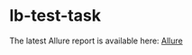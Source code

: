 # lb-test-task
The latest Allure report is available here: [Allure](https://cohuk.github.io/lb-test-task)

